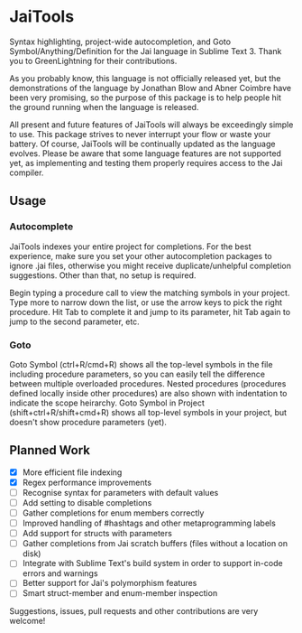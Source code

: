 # JaiTools

Syntax highlighting, project-wide autocompletion, and Goto Symbol/Anything/Definition for the Jai language in Sublime Text 3. Thank you to GreenLightning for their contributions.

As you probably know, this language is not officially released yet, but the demonstrations of the language by Jonathan Blow and Abner Coimbre have been very promising, so the purpose of this package is to help people hit the ground running when the language is released.

All present and future features of JaiTools will always be exceedingly simple to use. This package strives to never interrupt your flow or waste your battery. Of course, JaiTools will be continually updated as the language evolves. Please be aware that some language features are not supported yet, as implementing and testing them properly requires access to the Jai compiler.

## Usage

### Autocomplete

JaiTools indexes your entire project for completions. For the best experience, make sure you set your other autocompletion packages to ignore .jai files, otherwise you might receive duplicate/unhelpful completion suggestions. Other than that, no setup is required.

Begin typing a procedure call to view the matching symbols in your project. Type more to narrow down the list, or use the arrow keys to pick the right procedure. Hit Tab to complete it and jump to its parameter, hit Tab again to jump to the second parameter, etc.

### Goto

Goto Symbol (ctrl+R/cmd+R) shows all the top-level symbols in the file including procedure parameters, so you can easily tell the difference between multiple overloaded procedures. Nested procedures (procedures defined locally inside other procedures) are also shown with indentation to indicate the scope heirarchy. Goto Symbol in Project (shift+ctrl+R/shift+cmd+R) shows all top-level symbols in your project, but doesn't show procedure parameters (yet).

## Planned Work

- [x] More efficient file indexing
- [x] Regex performance improvements
- [ ] Recognise syntax for parameters with default values
- [ ] Add setting to disable completions
- [ ] Gather completions for enum members correctly
- [ ] Improved handling of #hashtags and other metaprogramming labels
- [ ] Add support for structs with parameters
- [ ] Gather completions from Jai scratch buffers (files without a location on disk)
- [ ] Integrate with Sublime Text's build system in order to support in-code errors and warnings
- [ ] Better support for Jai's polymorphism features
- [ ] Smart struct-member and enum-member inspection

Suggestions, issues, pull requests and other contributions are very welcome!


